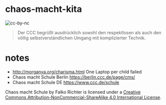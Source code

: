 # chaos-macht-kita
![cc-by-nc](https://i.creativecommons.org/l/by-nc-sa/4.0/80x15.png)

> Der CCC begrüßt ausdrücklich sowohl den respektlosen als auch den völlig selbstverständlichen Umgang mit komplizierter Technik.

# notes
* http://morganya.org/charisma.html One Laptop per child failed
* Chaos macht Schule Berlin https://berlin.ccc.de/page/cms/
* Chaos macht Schule DE https://www.ccc.de/schule

Chaos macht Schule by Falko Richter is licensed under a [Creative Commons Attribution-NonCommercial-ShareAlike 4.0 International License](http://creativecommons.org/licenses/by-nc-sa/4.0/).
